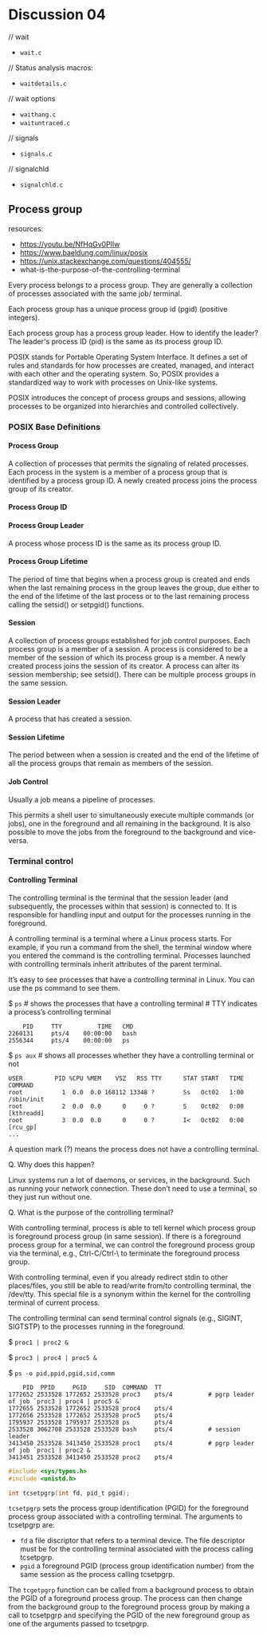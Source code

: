 # Discussion 04

// wait
- `wait.c`

// Status analysis macros:
- `waitdetails.c`

// wait options
- `waithang.c`
- `waituntraced.c`

// signals
- `signals.c`

// signalchld
- `signalchld.c`


## Process group

resources:
- https://youtu.be/NfHqGv0PlIw
- https://www.baeldung.com/linux/posix
- https://unix.stackexchange.com/questions/404555/
- what-is-the-purpose-of-the-controlling-terminal



Every process belongs to a process group. They are generally a collection of
    processes associated with the same job/ terminal.

Each process group has a unique process group id (pgid) (positive integers).

Each process group has a process group leader.
    How to identify the leader?
    The leader's process ID (pid) is the same as its process group ID.


POSIX stands for Portable Operating System Interface.  It defines a set of rules 
and standards for how processes are created, managed, and interact with each other 
and the operating system.
So, POSIX provides a standardized way to work with processes on Unix-like systems.

POSIX introduces the concept of process groups and sessions, allowing processes 
to be organized into hierarchies and controlled collectively.

### POSIX Base Definitions

#### Process Group
A collection of processes that permits the signaling of related processes. 
    Each process in the system is a member of a process group that is 
    identified by a process group ID. 
    A newly created process joins the process group of its creator.

#### Process Group ID

#### Process Group Leader
A process whose process ID is the same as its process group ID.     

#### Process Group Lifetime
The period of time that begins when a process group is created and 
    ends when the last remaining process in the group leaves the group, 
    due either to the end of the lifetime of the last process or to the 
    last remaining process calling the setsid() or setpgid() functions.

#### Session
A collection of process groups established for job control purposes. 
    Each process group is a member of a session. A process is considered 
    to be a member of the session of which its process group is a member. 
    A newly created process joins the session of its creator. 
    A process can alter its session membership; see setsid(). 
    There can be multiple process groups in the same session.

#### Session Leader
A process that has created a session.

#### Session Lifetime
The period between when a session is created and the end of the lifetime 
    of all the process groups that remain as members of the session.

#### Job Control
Usually a job means a pipeline of processes.  

This permits a shell user to simultaneously execute multiple 
    commands (or jobs), one in the foreground and all remaining 
    in the background. It is also possible to move the jobs from 
    the foreground to the background and vice-versa.

### Terminal control

#### Controlling Terminal
The controlling terminal is the terminal that the session leader 
    (and subsequently, the processes within that session) is connected to.
    It is responsible for handling input and output for the processes 
    running in the foreground.

A controlling terminal is a terminal where a Linux process starts. 
    For example, if you run a command from the shell, the terminal window 
    where you entered the command is the controlling terminal.
    Processes launched with controlling terminals inherit attributes of 
    the parent terminal. 

It’s easy to see processes that have a controlling terminal in Linux.
    You can use the ps command to see them.

$ `ps`            # shows the processes that have a controlling terminal
                    # TTY indicates a process’s controlling terminal

        PID     TTY          TIME   CMD
    2260131     pts/4    00:00:00   bash
    2556344     pts/4    00:00:00   ps

$ `ps aux`        # shows all processes whether they have a controlling terminal or not

    USER         PID %CPU %MEM    VSZ   RSS TTY      STAT START   TIME COMMAND
    root           1  0.0  0.0 168112 13348 ?        Ss   Oct02   1:00 /sbin/init
    root           2  0.0  0.0      0     0 ?        S    Oct02   0:00 [kthreadd]
    root           3  0.0  0.0      0     0 ?        I<   Oct02   0:00 [rcu_gp]
    ...

A question mark (?) means the process does not have a controlling terminal. 

Q. Why does this happen?
    
Linux systems run a lot of daemons, or services, in the background. 
        Such as running your network connection. These don’t need to use a terminal, 
        so they just run without one.

Q. What is the purpose of the controlling terminal?
    
With controlling terminal, process is able to tell kernel which 
        process group is foreground process group (in same session). 
        If there is a foreground process group for a terminal, 
        we can control the foreground process group via the terminal, 
        e.g., Ctrl-C/Ctrl-\ to terminate the foreground process group. 

With controlling terminal, even if you already redirect stdin to 
        other places/files, you still be able to read/write from/to 
        controlling terminal, the /dev/tty. This special file is a synonym 
        within the kernel for the controlling terminal of current process.

The controlling terminal can send terminal control signals 
        (e.g., SIGINT, SIGTSTP) to the processes running in the foreground.

$ `proc1 | proc2 &`

$ `proc3 | proc4 | proc5 &`
    
$ `ps -o pid,ppid,pgid,sid,comm`

        PID  PPID     PGID     SID  COMMAND  TT
    1772652 2533528 1772652 2533528 proc3    pts/4          # pgrp leader of job `proc3 | proc4 | proc5 &`
    1772655 2533528 1772652 2533528 proc4    pts/4
    1772656 2533528 1772652 2533528 proc5    pts/4
    1795937 2533528 1795937 2533528 ps       pts/4
    2533528 3062708 2533528 2533528 bash     pts/4          # session leader
    3413450 2533528 3413450 2533528 proc1    pts/4          # pgrp leader of job `proc1 | proc2 &`
    3413451 2533528 3413450 2533528 proc2    pts/4


    
```C
#include <sys/types.h>
#include <unistd.h>

int tcsetpgrp(int fd, pid_t pgid);
```

`tcsetpgrp` sets the process group identification (PGID) for the 
foreground process group associated with a controlling terminal. 
The arguments to tcsetpgrp are:

- `fd`
    a file discriptor that refers to a terminal device. 
    The file descriptor must be for the controlling terminal 
    associated with the process calling tcsetpgrp.
- `pgid`
    a foreground PGID (process group identification number) 
    from the same session as the process calling tcsetpgrp.

The `tcgetpgrp` function can be called from a background process 
to obtain the PGID of a foreground process group. 
The process can then change from the background group 
to the foreground process group by making a call to tcsetpgrp and 
specifying the PGID of the new foreground group as one of the arguments 
passed to tcsetpgrp.
